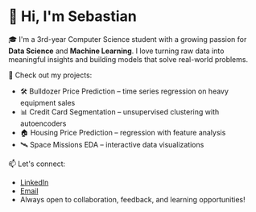 # 👋 Hi, I'm Sebastian

🎓 I'm a 3rd-year Computer Science student with a growing passion for **Data Science** and **Machine Learning**. I love turning raw data into meaningful insights and building models that solve real-world problems.

📂 Check out my projects:
- 🛠️ Bulldozer Price Prediction – time series regression on heavy equipment sales
- 📊 Credit Card Segmentation – unsupervised clustering with autoencoders
- 🏠 Housing Price Prediction – regression with feature analysis
- 🛰️ Space Missions EDA – interactive data visualizations

📫 Let's connect:
- [LinkedIn](https://www.linkedin.com/in/sebastian-pruchnik-93b4bb262/)  
- [Email](sebastian.pruchnik.it@gmail.com)  
- Always open to collaboration, feedback, and learning opportunities!


